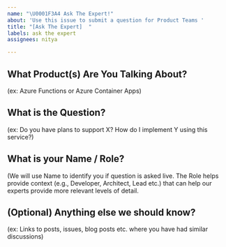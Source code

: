 ```yaml
---
name: "\U0001F3A4 Ask The Expert!"
about: 'Use this issue to submit a question for Product Teams '
title: "[Ask The Expert]  "
labels: ask the expert
assignees: nitya

---
```


## What Product(s) Are You Talking About? 
(ex: Azure Functions or Azure Container Apps)

## What is the Question?
(ex: Do you have plans to support X? How do I implement Y using this service?)

## What is your Name / Role?
(We will use Name to identify you if question is asked live. The Role helps provide context (e.g., Developer, Architect, Lead etc.) that can help our experts provide more relevant levels of detail.

## (Optional) Anything else we should know?
(ex: Links to posts, issues, blog posts etc. where you have had similar discussions)
